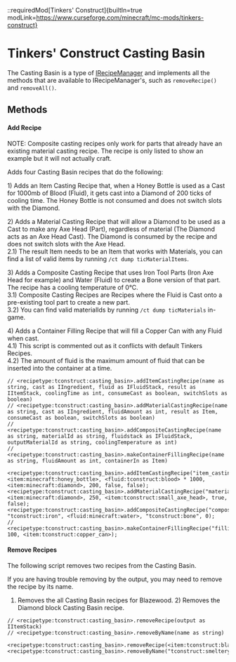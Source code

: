 ::requiredMod[Tinkers' Construct]{builtIn=true modLink=https://www.curseforge.com/minecraft/mc-mods/tinkers-construct}

# Tinkers' Construct Casting Basin

The Casting Basin is a type of [IRecipeManager](/vanilla/api/managers/IRecipeManager) and implements all the methods that are available to IRecipeManager's, such as `removeRecipe()` and `removeAll()`.

## Methods

#### Add Recipe

NOTE: Composite casting recipes only work for parts that already have an existing material casting recipe. The recipe is only listed to show an example but it will not actually craft.

Adds four Casting Basin recipes that do the following:

1\) Adds an Item Casting Recipe that, when a Honey Bottle is used as a Cast for 1000mb of Blood (Fluid), it gets cast into a Diamond of 200 ticks of cooling time. The Honey Bottle is not consumed and does not switch slots with the Diamond.

2\) Adds a Material Casting Recipe that will allow a Diamond to be used as a Cast to make any Axe Head (Part), regardless of material (The Diamond acts as an Axe Head Cast). The Diamond is consumed by the recipe and does not switch slots with the Axe Head.  
2.1\) The result Item needs to be an Item that works with Materials, you can find a list of valid items by running `/ct dump ticMaterialItems`.

3\) Adds a Composite Casting Recipe that uses Iron Tool Parts (Iron Axe Head for example) and Water (Fluid) to create a Bone version of that part. The recipe has a cooling temperature of 0°C.  
3.1\) Composite Casting Recipes are Recipes where the Fluid is Cast onto a pre-existing tool part to create a new part.  
3.2\) You can find valid materialIds by running `/ct dump ticMaterials` in-game.

4\) Adds a Container Filling Recipe that will fill a Copper Can with any Fluid when cast.  
4.1\) This script is commented out as it conflicts with default Tinkers Recipes.  
4.2\) The amount of fluid is the maximum amount of fluid that can be inserted into the container at a time.

```zenscript
// <recipetype:tconstruct:casting_basin>.addItemCastingRecipe(name as string, cast as IIngredient, fluid as IFluidStack, result as IItemStack, coolingTime as int, consumeCast as boolean, switchSlots as boolean)
// <recipetype:tconstruct:casting_basin>.addMaterialCastingRecipe(name as string, cast as IIngredient, fluidAmount as int, result as Item, consumeCast as boolean, switchSlots as boolean)
// <recipetype:tconstruct:casting_basin>.addCompositeCastingRecipe(name as string, materialId as string, fluidstack as IFluidStack, outputMaterialId as string, coolingTemperature as int)
// <recipetype:tconstruct:casting_basin>.makeContainerFillingRecipe(name as string, fluidAmount as int, containerIn as Item)

<recipetype:tconstruct:casting_basin>.addItemCastingRecipe("item_casting_basin_test", <item:minecraft:honey_bottle>, <fluid:tconstruct:blood> * 1000, <item:minecraft:diamond>, 200, false, false);
<recipetype:tconstruct:casting_basin>.addMaterialCastingRecipe("material_casting_basin_test", <item:minecraft:diamond>, 250, <item:tconstruct:small_axe_head>, true, false);
<recipetype:tconstruct:casting_basin>.addCompositeCastingRecipe("composite_casting_basin_test", "tconstruct:iron", <fluid:minecraft:water>, "tconstruct:bone", 0);
// <recipetype:tconstruct:casting_basin>.makeContainerFillingRecipe("filling_casting_test", 100, <item:tconstruct:copper_can>);
```

#### Remove Recipes

The following script removes two recipes from the Casting Basin.

If you are having trouble removing by the output, you may need to remove the recipe by its name.

1) Removes the all Casting Basin recipes for Blazewood. 2) Removes the Diamond block Casting Basin recipe.

```zenscript
// <recipetype:tconstruct:casting_basin>.removeRecipe(output as IItemStack)
// <recipetype:tconstruct:casting_basin>.removeByName(name as string)

<recipetype:tconstruct:casting_basin>.removeRecipe(<item:tconstruct:blazewood>);
<recipetype:tconstruct:casting_basin>.removeByName("tconstruct:smeltery/casting/diamond/block");
```